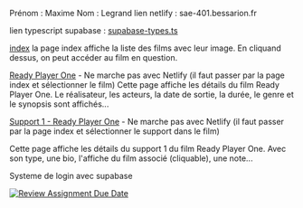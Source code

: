 Prénom : Maxime
Nom : Legrand
lien netlify : sae-401.bessarion.fr

lien typescript supabase : [supabase-types.ts](/src/supabase-types.ts)

[index](https://sae-401.bessarion.fr/)
la page index affiche la liste des films avec leur image.
En cliquand dessus, on peut accéder au film en question.

[Ready Player One](https://sae-401.bessarion.fr/movie/1) - Ne marche pas avec Netlify (il faut passer par la page index et sélectionner le film)
Cette page affiche les détails du film Ready Player One.
Le réalisateur, les acteurs, la date de sortie, la durée, le genre et le synopsis sont affichés...

[Support 1 - Ready Player One](https://sae-401.bessarion.fr/support/1) - Ne marche pas avec Netlify (il faut passer par la page index et sélectionner le support dans le film)

Cette page affiche les détails du support 1 du film Ready Player One.
Avec son type, une bio, l'affiche du film associé (cliquable), une note...


Systeme de login avec supabase	



[![Review Assignment Due Date](https://classroom.github.com/assets/deadline-readme-button-24ddc0f5d75046c5622901739e7c5dd533143b0c8e959d652212380cedb1ea36.svg)](https://classroom.github.com/a/DLDyybNZ)
